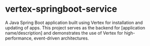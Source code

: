 # vertex-springboot-service
A Java Spring Boot application built using Vertex for installation and updating of apps. This project serves as the backend for [application name/description] and demonstrates the use of Vertex for high-performance, event-driven architectures.
